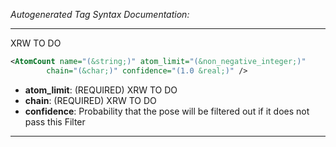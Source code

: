 _Autogenerated Tag Syntax Documentation:_

---
XRW TO DO

```xml
<AtomCount name="(&string;)" atom_limit="(&non_negative_integer;)"
        chain="(&char;)" confidence="(1.0 &real;)" />
```

-   **atom_limit**: (REQUIRED) XRW TO DO
-   **chain**: (REQUIRED) XRW TO DO
-   **confidence**: Probability that the pose will be filtered out if it does not pass this Filter

---
